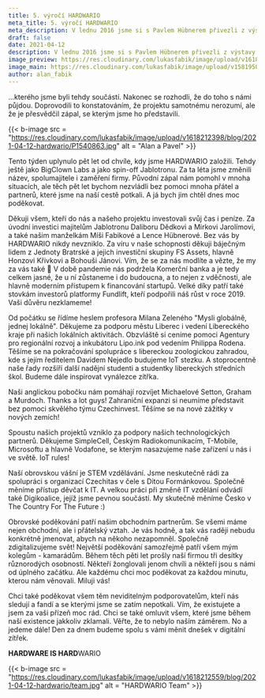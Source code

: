 ```yaml
---
title: 5. výročí HARDWARIO
meta_title: 5. výročí HARDWARIO
meta_description: V lednu 2016 jsme si s Pavlem Hübnerem přivezli z výstavy CES Las Vegas bláznivý nápad IoT stavebnice, který jsme ještě bláznivěji pojmenovali BigClown. Přesně si pamatuji minutové ticho po prezentaci tohoto projektu majitelům Jablotronu...
draft: false
date: 2021-04-12
description: V lednu 2016 jsme si s Pavlem Hübnerem přivezli z výstavy CES Las Vegas bláznivý nápad IoT stavebnice, který jsme ještě bláznivěji pojmenovali BigClown. Přesně si pamatuji minutové ticho po prezentaci tohoto projektu majitelům Jablotronu...
image_preview: https://res.cloudinary.com/lukasfabik/image/upload/v1618212559/blog/2021-04-12-hardwario/preview2.jpg
image_main: https://res.cloudinary.com/lukasfabik/image/upload/v1581950249/blog/wide_placeholder.jpg
author: alan_fabik
---
```


...kterého jsme byli tehdy součástí. Nakonec se rozhodli, že do toho s námi půjdou. Doprovodili to konstatováním, že projektu samotnému nerozumí, ale že je přesvědčil zápal, se kterým jsme ho představili. 

{{< b-image src = "https://res.cloudinary.com/lukasfabik/image/upload/v1618212398/blog/2021-04-12-hardwario/P1540863.jpg" alt = "Alan a Pavel" >}}

Tento týden uplynulo pět let od chvíle, kdy jsme HARDWARIO založili. Tehdy ještě jako BigClown Labs a jako spin-off Jablotronu. Za ta léta jsme změnili název, spolumajitele i zaměření firmy. Původní zápal nám pomohl v mnoha situacích, ale těch pět let bychom nezvládli bez pomoci mnoha přátel a partnerů, které jsme na naší cestě potkali. A já bych jim chtěl dnes moc poděkovat. 

Děkuji všem, kteří do nás a našeho projektu investovali svůj čas i peníze. Za úvodní investici majitelům Jablotronu Daliboru Dědkovi a Mirkovi Jarolímovi, a také našim manželkám Míši Fabikové a Lence Hübnerové. Bez vás by HARDWARIO nikdy nevzniklo. Za víru v naše schopnosti děkuji báječným lidem z Jednoty Bratrské a jejich investiční skupiny FS Assets, hlavně Honzovi Křivkovi a Bohouši Jánovi. Vím, že se za nás modlíte a vězte, že my za vás také :slightly_smiling_face: V době pandemie nás podržela Komerční banka a je tedy celkem jasné, že u ní zůstaneme i do budoucna, a to nejen z vděčnosti, ale hlavně moderním přístupem k financování startupů. Velké díky patří také stovkám investorů platformy Fundlift, kteří podpořili náš růst v roce 2019. Vaši důvěru nezklameme!

Od počátku se řídíme heslem profesora Milana Zeleného "Mysli globálně, jednej lokálně". Děkujeme za podporu městu Liberec i vedení Libereckého kraje při našich lokálních aktivitách. Obzvláště si ceníme pomoci Agentury pro regionální rozvoj a inkubátoru Lipo.ink pod vedením Philippa Rodena. Těšíme se na pokračování spolupráce s libereckou zoologickou zahradou, kde s jejím ředitelem Davidem Nejedlo budujeme IoT stezku. A stoprocentně naše řady rozšíří další nadějní studenti a studentky libereckých středních škol. Budeme dále inspirovat vynálezce zítřka.

Naši anglickou pobočku nám pomáhají rozvíjet Michaelové Setton, Graham a Murdoch. Thanks a lot guys! Zahraniční expanzi si neumíme představit bez pomoci skvělého týmu Czechinvest. Těšíme se na nové zážitky v nových zemích! 

Spoustu našich projektů vzniklo za podpory našich technologických partnerů. Děkujeme SimpleCell, Českým Radiokomunikacím, T-Mobile, Microsoftu a hlavně Vodafone, se kterým nasazujeme naše zařízení u nás i ve světě. IoT rules!

Naší obrovskou vášní je STEM vzdělávání. Jsme neskutečně rádi za spolupráci s organizací Czechitas v čele s Ditou Formánkovou. Společně měníme přístup děvčat k IT. A velkou práci při změně IT vzdělání odvádí také Digikoalice, jejíž jsme pevnou součástí. My skutečně měníme Česko v The Country For The Future :)

Obrovské poděkování patří našim obchodním partnerům. Se všemi máme nejen obchodní, ale i přátelský vztah. Je vás hodně, a tak vás raději nebudu konkrétně jmenovat, abych na někoho nezapomněl. Společně zdigitalizujeme svět!
Největší poděkování samozřejmě patří všem mým kolegům - kamarádům. Během těch pěti let prošly naší firmou tři desítky různorodých osobností. Někteří žonglovali jenom chvíli a někteří jsou s námi od úplného začátku. Ale každému chci moc poděkovat za každou minutu, kterou nám věnovali. Miluji vás!

Chci také poděkovat všem těm neviditelným podporovatelům, kteří nás sledují a fandí a se kterými jsme se zatím nepotkali. Vím, že existujete a jsem za vaši přízeň moc rád. Chci se také omluvit všem, které jsme během naší existence jakkoliv zklamali. Věřte, že to nebylo naším záměrem. 
No a jedeme dále! Den za dnem budeme spolu s vámi měnit dnešek v digitální zítřek.

**HARDWARE IS HARD**WARIO

{{< b-image src = "https://res.cloudinary.com/lukasfabik/image/upload/v1618212559/blog/2021-04-12-hardwario/team.jpg" alt = "HARDWARIO Team" >}}